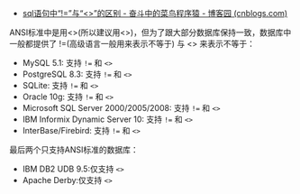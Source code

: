 - [sql语句中“!=”与“<>”的区别 - 奋斗中的菜鸟程序猿 - 博客园 (cnblogs.com)](https://www.cnblogs.com/wushuo-1992/p/8364828.html)

ANSI标准中是用<>(所以建议用<>)，但为了跟大部分数据库保持一致，数据库中一般都提供了 !=(高级语言一般用来表示不等于) 与 <> 来表示不等于：

- MySQL 5.1: 支持 `!=` 和 `<>`
- PostgreSQL 8.3: 支持 `!=` 和 `<>`
- SQLite: 支持 `!=` 和 `<>`
- Oracle 10g: 支持 `!=` 和 `<>`
- Microsoft SQL Server 2000/2005/2008: 支持 `!=` 和 `<>`
- IBM Informix Dynamic Server 10: 支持 `!=` 和 `<>`
- InterBase/Firebird: 支持 `!=` 和 `<>`

最后两个只支持ANSI标准的数据库：

- IBM DB2 UDB 9.5:仅支持 `<>`
- Apache Derby:仅支持 `<>`